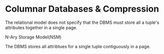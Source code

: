 # Columnar Databases & Compression

The relational model does not specify that the DBMS must store all a tuple's attributes together in a single page.

N-Ary Storage Model(NSM)

The DBMS stores all attribtues for a single tuple contiguously in a page.
